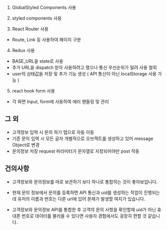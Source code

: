 1. GlobalStyled Components 사용

2. styled components 사용

3. React Router 사용

- Route, Link 등 사용하여 페이지 구분

4.  Redux 사용

- BASE_URL을 state로 사용
- 추가 URL을 dispatch 받아 사용하려고 했으나 통신 우선순위가 밀려 사용 철회
- user의 상태값을 저장 및 추가 기능 생성 ( API 통신이 아닌 localStorage 사용 가능 )

5. react hook form 사용

- 각 화면 Input, form에 사용하여 에러 핸들링 및 관리

## 그 외

- 고객정보 입력 시 문의 하기 탭으로 자동 이동
- 기존 문의 입력 시 모든 글자 개별적으로 오브젝트를 생성하고 있어 message Object로 변경
- 문의정보 저장 request 파라미터가 문자열로 지정되어야만 post 작동

## 건의사항

- 고객정보와 문의정보를 따로 보관하기 보다 하나로 통합하는 것이 좋아보입니다.
- 현재 문의 정보에서 문의를 등록하면 API 통신과 uid를 생성하는 작업이 진행되는데 유저의 이름과 번호는 다른 url에 있어 문제가 발생할 여지가 있습니다.

- 고객정보와 문의정보 API를 통합한 후 고객의 문의 사항을 확인할때 uid가 아닌 휴대폰 번호로 데이터를 불러올 수 있다면 사용자 경험에서도 굉장히 편할 것 같습니다.

